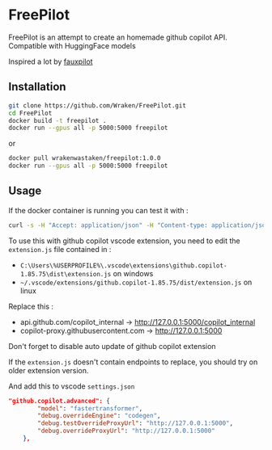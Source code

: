 # FreePilot

FreePilot is an attempt to create an homemade github copilot API.
Compatible with HuggingFace models

Inspired a lot by [fauxpilot](https://github.com/fauxpilot/fauxpilot)

## Installation

```bash
git clone https://github.com/Wraken/FreePilot.git
cd FreePilot
docker build -t freepilot .
docker run --gpus all -p 5000:5000 freepilot
```
or
```bash
docker pull wrakenwastaken/freepilot:1.0.0
docker run --gpus all -p 5000:5000 freepilot
```


## Usage
If the docker container is running you can test it with :
```bash
curl -s -H "Accept: application/json" -H "Content-type: application/json" -X POST -d '{"n":1,"model":"fastertransformer","prompt":"def hello","max_tokens":50,"temperature":0.1,"stop":["\n\n"]}' http://127.0.0.1:5000/v1/engines/codegen/completions
```

To use this with github copilot vscode extension, you need to edit the `extension.js` file contained in :
- `C:\Users\%USERPROFILE%\.vscode\extensions\github.copilot-1.85.75\dist\extension.js` on windows
- `~/.vscode/extensions/github.copilot-1.85.75/dist/extension.js` on linux

Replace this :
- api.github.com/copilot_internal -> http://127.0.0.1:5000/copilot_internal
- copilot-proxy.githubusercontent.com -> http://127.0.0.1:5000

Don't forget to disable auto update of github copilot extension

If the `extension.js` doesn't contain endpoints to replace, you should try on older extension version.

And add this to vscode `settings.json`

```json
"github.copilot.advanced": {
        "model": "fastertransformer",
        "debug.overrideEngine": "codegen",
        "debug.testOverrideProxyUrl": "http://127.0.0.1:5000",
        "debug.overrideProxyUrl": "http://127.0.0.1:5000"
    },
```